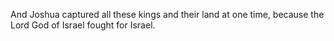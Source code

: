 And Joshua captured all these kings and their land at one time, because the Lord God of Israel fought for Israel.

